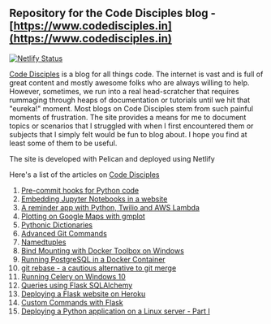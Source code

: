 ## Repository for the Code Disciples blog - [https://www.codedisciples.in](https://www.codedisciples.in)

[![Netlify Status](https://api.netlify.com/api/v1/badges/654d61ed-8d1f-47bb-8105-5dd94d58d98f/deploy-status)](https://app.netlify.com/sites/cranky-boyd-328430/deploys)

[Code Disciples](https://www.codedisciples.in) is a blog for all things code. The internet is vast and is full of great content and mostly awesome folks who are always willing to help. However, sometimes, we run into a real head-scratcher that requires rummaging through heaps of documentation or tutorials until we hit that "eureka!" moment. Most blogs on Code Disciples stem from such painful moments of frustration. The site provides a means for me to document topics or scenarios that I struggled with when I first encountered them or subjects that I simply felt would be fun to blog about. I hope you find at least some of them to be useful.

The site is developed with Pelican and deployed using Netlify

Here's a list of the articles on [Code Disciples](https://www.codedisciples.in)
1. [Pre-commit hooks for Python code](https://codedisciples.in/pre-commit.html)
2. [Embedding Jupyter Notebooks in a website](https://codedisciples.in/embedding-jupyter.html)
3. [A reminder app with Python, Twilio and AWS Lambda](https://codedisciples.in/reminders.html)
4. [Plotting on Google Maps with gmplot](https://codedisciples.in/google-map-plots.html)
5. [Pythonic Dictionaries](https://codedisciples.in/pythonic-dictionaries.html)
6. [Advanced Git Commands](https://codedisciples.in/advanced-git.html)
7. [Namedtuples](https://codedisciples.in/named-tuples.html)
8. [Bind Mounting with Docker Toolbox on Windows](https://codedisciples.in/docker-bind-mounts.html)
9. [Running PostgreSQL in a Docker Container](https://codedisciples.in/docker-postgres.html)
10. [git rebase - a cautious alternative to git merge](https://codedisciples.in/git-rebase.html)
11. [Running Celery on Windows 10](https://codedisciples.in/celery-windows.html)
12. [Queries using Flask SQLAlchemy](https://codedisciples.in/flask-sqlalchemy-queries.html)
13. [Deploying a Flask website on Heroku](https://codedisciples.in/flask-heroku.html)
14. [Custom Commands with Flask](https://codedisciples.in/flask-commands.html)
15. [Deploying a Python application on a Linux server - Part I](https://www.codedisciples.in/linux-vps-deployment1.html)
